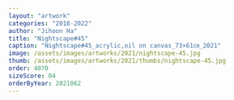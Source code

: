 ```yaml
---
layout: "artwork"
categories: "2018-2022"
author: "Jihoon Ha"
title: "Nightscape#45"
caption: "Nightscape#45_acrylic,oil on canvas_73×61㎝_2021"
image: /assets/images/artworks/2021/nightscape-45.jpg
thumb: /assets/images/artworks/2021/thumbs/nightscape-45.jpg
order: 4070
sizeScore: 04
orderByYear: 2021062
---
```

